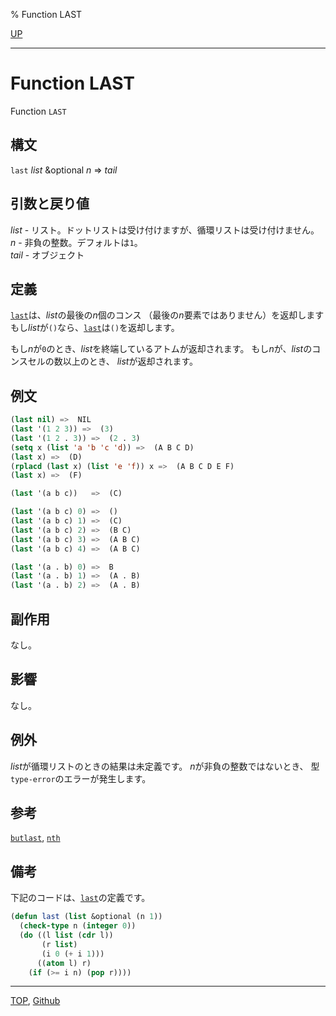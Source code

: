 % Function LAST

[UP](14.2.html)  

---

# Function LAST


Function `LAST`


## 構文

`last` *list* &optional *n* => *tail*


## 引数と戻り値

*list* - リスト。ドットリストは受け付けますが、循環リストは受け付けません。  
*n* - 非負の整数。デフォルトは`1`。  
*tail* - オブジェクト


## 定義

[`last`](14.2.last.html)は、*list*の最後の*n*個のコンス
（最後の*n*要素ではありません）を返却します
もし*list*が`()`なら、[`last`](14.2.last.html)は`()`を返却します。

もし*n*が`0`のとき、*list*を終端しているアトムが返却されます。
もし*n*が、*list*のコンスセルの数以上のとき、
*list*が返却されます。


## 例文

```lisp
(last nil) =>  NIL
(last '(1 2 3)) =>  (3)
(last '(1 2 . 3)) =>  (2 . 3)
(setq x (list 'a 'b 'c 'd)) =>  (A B C D)
(last x) =>  (D)
(rplacd (last x) (list 'e 'f)) x =>  (A B C D E F)
(last x) =>  (F)

(last '(a b c))   =>  (C)

(last '(a b c) 0) =>  ()
(last '(a b c) 1) =>  (C)
(last '(a b c) 2) =>  (B C)
(last '(a b c) 3) =>  (A B C)
(last '(a b c) 4) =>  (A B C)

(last '(a . b) 0) =>  B
(last '(a . b) 1) =>  (A . B)
(last '(a . b) 2) =>  (A . B)
```


## 副作用

なし。


## 影響

なし。


## 例外

*list*が循環リストのときの結果は未定義です。
*n*が非負の整数ではないとき、
型`type-error`のエラーが発生します。


## 参考

[`butlast`](14.2.butlast.html),
[`nth`](14.2.nth.html)


## 備考

下記のコードは、[`last`](14.2.last.html)の定義です。

```lisp
(defun last (list &optional (n 1))
  (check-type n (integer 0))
  (do ((l list (cdr l))
       (r list)
       (i 0 (+ i 1)))
      ((atom l) r)
    (if (>= i n) (pop r))))
```


---
[TOP](index.html),  [Github](https://github.com/nptcl/npt-japanese)

